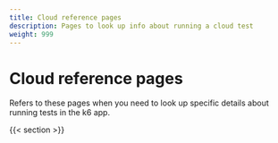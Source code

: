 ```yaml
---
title: Cloud reference pages
description: Pages to look up info about running a cloud test
weight: 999
---
```


# Cloud reference pages

Refers to these pages when you need to look up specific details about running tests in the k6 app.

{{< section >}}

